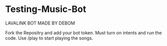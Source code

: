 # Testing-Music-Bot
LAVALINK BOT MADE BY DEBOM

Fork the Repositry and add your bot token. Must turn on intents and run the code.
Use /play to start playing the songs.
